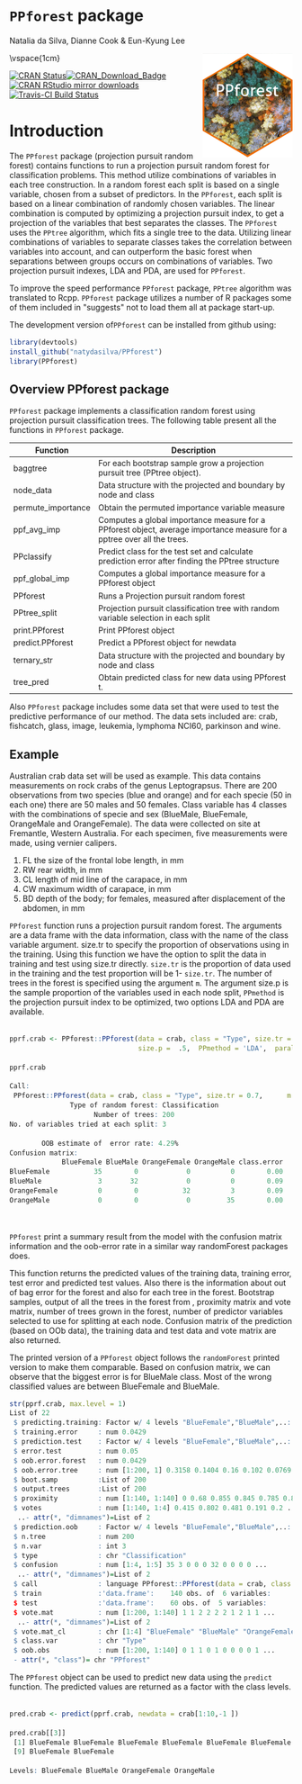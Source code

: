 
`PPforest` package
======================
Natalia da Silva, Dianne Cook & Eun-Kyung Lee 



<img src="man/figures/PPforest.png" align="right" alt="" width="160" />
\vspace{1cm}

[![CRAN Status](https://www.r-pkg.org/badges/version/PPforest)]( https://CRAN.R-project.org/package=PPforest)[![CRAN\_Download\_Badge](https://cranlogs.r-pkg.org/badges/grand-total/PPforest)](https://cran.r-project.org/package=PPforest) [![CRAN RStudio mirror downloads](https://cranlogs.r-pkg.org/badges/PPforest)](https://www.r-pkg.org/pkg/PPforest)[![Travis-CI Build Status](https://travis-ci.org/natydasilva/PPforest.svg?branch=master)](https://travis-ci.org/natydasilva/PPforest)


Introduction
============


The `PPforest` package (projection pursuit random forest) contains functions to run a projection pursuit random forest for classification problems. This method utilize combinations of variables in each tree construction.  In a random forest each split is based on a single variable, chosen from a subset of predictors. In the `PPforest`, each split is based on a linear combination of randomly chosen variables. The linear combination is computed by optimizing a projection pursuit index, to get a projection of the variables that best separates the classes. The `PPforest` uses the `PPtree` algorithm, which fits a single tree to the data. Utilizing linear combinations of variables to separate classes takes the correlation between variables into account, and can outperform the basic forest when separations between groups occurs on combinations of variables. Two projection pursuit indexes, LDA and PDA, are used for `PPforest`.

To improve the speed performance `PPforest` package, `PPtree` algorithm was translated to Rcpp. 
`PPforest` package utilizes a number of R packages some of them included in "suggests" not to load them all at package start-up.

The development version of`PPforest` can be installed from github using:

```r
library(devtools)
install_github("natydasilva/PPforest")
library(PPforest)
```


Overview PPforest package
-------------------------

`PPforest` package implements a classification random forest using projection pursuit classification trees. The following table present all the functions in `PPforest` package.

| Function |Description |
| ----------------- | --------------------------------------------------------------  | 
|baggtree|For each bootstrap sample grow a projection pursuit tree (PPtree object).|
|node_data|Data structure with the  projected and boundary by node and class|
|permute_importance|Obtain the permuted importance variable measure|
|ppf_avg_imp| Computes a global importance measure for a PPforest object, average importance measure for a pptree over all the trees.| 
|PPclassify| Predict class for the test set and calculate prediction error after finding the PPtree structure|
|ppf_global_imp| Computes a global importance measure for a PPforest object|
|PPforest|Runs a Projection pursuit random forest|
|PPtree_split|Projection pursuit classification tree with random variable selection in each split|
|print.PPforest| Print PPforest object|
|predict.PPforest|Predict a PPforest object for newdata|
|ternary_str|Data structure with the  projected and boundary by node and class|
|tree_pred|Obtain predicted class for new data using PPforest t.|

Also `PPforest` package includes some data set that were used to test the predictive performance of our method. The data sets included are: crab, fishcatch, glass, image, leukemia, lymphoma NCI60, parkinson and wine.

 Example
------------
Australian crab data set will be used as example. This data contains measurements on rock crabs of the genus Leptograpsus. There are 200 observations from two species (blue and orange) and for each specie (50 in each one) there are 50 males and 50 females. Class variable has 4 classes with the combinations of specie and sex (BlueMale, BlueFemale, OrangeMale and OrangeFemale). The data were collected on site at Fremantle, Western Australia. For each specimen, five measurements were made, using vernier calipers.

1. FL the size of the frontal lobe length, in mm
2. RW rear width, in mm
3. CL length of mid line of the carapace, in mm
4. CW maximum width of carapace, in mm
5. BD depth of the body; for females, measured after displacement of the abdomen, in mm


```PPforest``` function runs a projection pursuit random forest.  The arguments are a data frame with the data information, class with the name of the class variable argument.  size.tr to specify the proportion of observations using in the training. Using this function we have the option to split the data in training and test using size.tr directly. `size.tr` is the proportion of data used in the training and the test proportion will be 1- `size.tr`.
The number of trees in the forest is specified using the argument `m`. The argument size.p is the sample proportion of the variables used in each node split, `PPmethod` is the projection pursuit index to be optimized,  two options LDA and PDA are available.

```r 

pprf.crab <- PPforest::PPforest(data = crab, class = "Type", size.tr = 0.7, m = 200,
                                size.p =  .5,  PPmethod = 'LDA',  parallel =TRUE, cores = 2)

pprf.crab

Call:
 PPforest::PPforest(data = crab, class = "Type", size.tr = 0.7,      m = 200, PPmethod = "LDA", size.p = 0.5, parallel = TRUE,      cores = 2) 
               Type of random forest: Classification
                     Number of trees: 200
No. of variables tried at each split: 3

        OOB estimate of  error rate: 4.29%
Confusion matrix:
             BlueFemale BlueMale OrangeFemale OrangeMale class.error
BlueFemale           35        0            0          0        0.00
BlueMale              3       32            0          0        0.09
OrangeFemale          0        0           32          3        0.09
OrangeMale            0        0            0         35        0.00

 

```

`PPforest` print a summary result from the model with the confusion matrix information and the oob-error rate in a similar way randomForest packages does.

This function returns the predicted values of the training data, training error, test error and predicted test values. Also there is the information about out of bag error for the forest and also for each tree in the forest. Bootstrap samples, output of all the trees in the forest from , proximity matrix and vote matrix, number of trees grown in the forest, number of predictor variables selected to use for splitting at each node. Confusion matrix of the prediction (based on OOb data), the training data and test data and vote matrix are also returned.

The printed version of a `PPforest` object follows the `randomForest` printed version to make them comparable. Based on confusion matrix, we can observe that the biggest error is for BlueMale class. Most of the wrong classified values are between BlueFemale and BlueMale.

```r
str(pprf.crab, max.level = 1)
List of 22
 $ predicting.training: Factor w/ 4 levels "BlueFemale","BlueMale",..: 2 1 2 2 2 2 1 2 1 2 ...
 $ training.error     : num 0.0429
 $ prediction.test    : Factor w/ 4 levels "BlueFemale","BlueMale",..: 1 2 2 2 1 2 2 2 1 2 ...
 $ error.test         : num 0.05
 $ oob.error.forest   : num 0.0429
 $ oob.error.tree     : num [1:200, 1] 0.3158 0.1404 0.16 0.102 0.0769 ...
 $ boot.samp          :List of 200
 $ output.trees       :List of 200
 $ proximity          : num [1:140, 1:140] 0 0.68 0.855 0.845 0.785 0.87 0.35 0.71 0.395 0.48 ...
 $ votes              : num [1:140, 1:4] 0.415 0.802 0.481 0.191 0.2 ...
  ..- attr(*, "dimnames")=List of 2
 $ prediction.oob     : Factor w/ 4 levels "BlueFemale","BlueMale",..: 2 1 2 2 2 2 1 2 1 2 ...
 $ n.tree             : num 200
 $ n.var              : int 3
 $ type               : chr "Classification"
 $ confusion          : num [1:4, 1:5] 35 3 0 0 0 32 0 0 0 0 ...
  ..- attr(*, "dimnames")=List of 2
 $ call               : language PPforest::PPforest(data = crab, class = "Type", size.tr = 0.7, m = 200, PPmethod = "LDA",      size.p = 0.5, para| __truncated__
 $ train              :'data.frame':	140 obs. of  6 variables:
 $ test               :'data.frame':	60 obs. of  5 variables:
 $ vote.mat           : num [1:200, 1:140] 1 1 2 2 2 2 1 2 1 1 ...
  ..- attr(*, "dimnames")=List of 2
 $ vote.mat_cl        : chr [1:4] "BlueFemale" "BlueMale" "OrangeFemale" "OrangeMale"
 $ class.var          : chr "Type"
 $ oob.obs            : num [1:200, 1:140] 0 1 1 0 1 0 0 0 0 1 ...
 - attr(*, "class")= chr "PPforest"
```

The `PPforest` object can be used to predict new data using the `predict` function. The predicted values are returned as a factor with the class levels.

```r

pred.crab <- predict(pprf.crab, newdata = crab[1:10,-1 ])

pred.crab[[3]] 
 [1] BlueFemale BlueFemale BlueFemale BlueFemale BlueFemale BlueFemale BlueFemale BlueFemale
 [9] BlueFemale BlueFemale
 
Levels: BlueFemale BlueMale OrangeFemale OrangeMale
```

